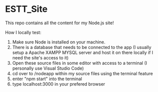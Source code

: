 # ESTT_Site
This repo contains all the content for my Node.js site!

How I locally test:
1. Make sure Node is installed on your machine.
2. There is a database that needs to be connected to the app (I usually setup a Apache XAMPP MYSQL server and host it on there locally if I need the site's access to it)
3. Open these source files in some editor with access to a terminal (I personally use Visual Studio Code)
4. cd over to /nodeapp within my source files using the terminal feature
5. enter "npm start" into the terminal
6. type localhost:3000 in your prefered browser
